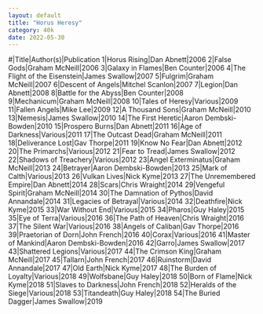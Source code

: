 ```yaml
---
layout: default
title: "Horus Heresy"
category: 40k
date: 2022-05-30
---
```

#|Title|Author(s)|Publication
1|Horus Rising|Dan Abnett|2006
2|False Gods|Graham McNeill|2006
3|Galaxy in Flames|Ben Counter|2006
4|The Flight of the Eisenstein|James Swallow|2007
5|Fulgrim|Graham McNeill|2007
6|Descent of Angels|Mitchel Scanlon|2007
7|Legion|Dan Abnett|2008
8|Battle for the Abyss|Ben Counter|2008
9|Mechanicum|Graham McNeill|2008
10|Tales of Heresy|Various|2009
11|Fallen Angels|Mike Lee|2009
12|A Thousand Sons|Graham McNeill|2010
13|Nemesis|James Swallow|2010
14|The First Heretic|Aaron Dembski-Bowden|2010
15|Prospero Burns|Dan Abnett|2011
16|Age of Darkness|Various|2011
17|The Outcast Dead|Graham McNeill|2011
18|Deliverance Lost|Gav Thorpe|2011
19|Know No Fear|Dan Abnett|2012
20|The Primarchs|Various|2012
21|Fear to Tread|James Swallow|2012
22|Shadows of Treachery|Various|2012
23|Angel Exterminatus|Graham McNeill|2013
24|Betrayer|Aaron Dembski-Bowden|2013
25|Mark of Calth|Various|2013
26|Vulkan Lives|Nick Kyme|2013
27|The Unremembered Empire|Dan Abnett|2014
28|Scars|Chris Wraight|2014
29|Vengeful Spirit|Graham McNeill|2014
30|The Damnation of Pythos|David Annandale|2014
31|Legacies of Betrayal|Various|2014
32|Deathfire|Nick Kyme|2015
33|War Without End|Various|2015
34|Pharos|Guy Haley|2015
35|Eye of Terra|Various|2016
36|The Path of Heaven|Chris Wraight|2016
37|The Silent War|Various|2016
38|Angels of Caliban|Gav Thorpe|2016
39|Praetorian of Dorn|John French|2016
40|Corax|Various|2016
41|Master of Mankind|Aaron Dembski-Bowden|2016
42|Garro|James Swallow|2017
43|Shattered Legions|Various|2017
44|The Crimson King|Graham McNeill|2017
45|Tallarn|John French|2017
46|Ruinstorm|David Annandale|2017
47|Old Earth|Nick Kyme|2017
48|The Burden of Loyalty|Various|2018
49|Wolfsbane|Guy Haley|2018
50|Born of Flame|Nick Kyme|2018
51|Slaves to Darkness|John French|2018
52|Heralds of the Siege|Various|2018
53|Titandeath|Guy Haley|2018
54|The Buried Dagger|James Swallow|2019
